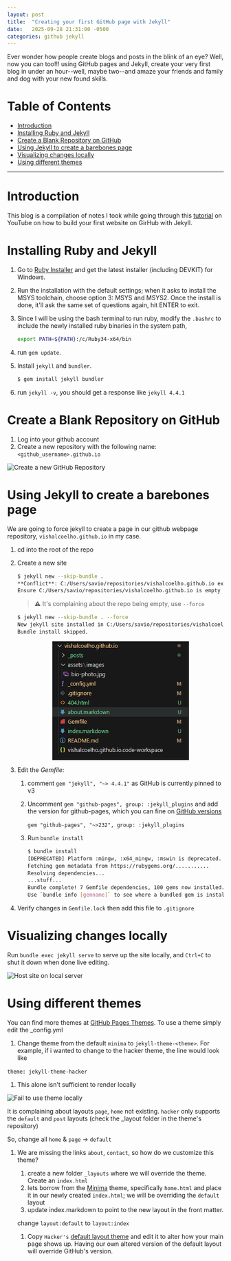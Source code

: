 ```yaml
---
layout: post
title:  "Creating your first GitHub page with Jekyll"
date:   2025-09-28 21:31:00 -0500
categories: github jekyll
---
```

<!-- excerpts go here, right after the front matter -->
Ever wonder how people create blogs and posts in the blink of an eye? Well, now you can too!!! using GitHub pages and Jekyll, create your very first blog in under an hour--well, maybe two--and amaze your friends and family and dog with your new found skills.

# Table of Contents <!-- omit in toc -->

- [Introduction](#introduction)
- [Installing Ruby and Jekyll](#installing-ruby-and-jekyll)
- [Create a Blank Repository on GitHub](#create-a-blank-repository-on-github)
- [Using Jekyll to create a barebones page](#using-jekyll-to-create-a-barebones-page)
- [Visualizing changes locally](#visualizing-changes-locally)
- [Using different themes](#using-different-themes)

---

# Introduction

This blog is a compilation of notes I took while going through this [tutorial](https://www.youtube.com/watch?v=fV01b0duZwU) on YouTube on how to build your first website on GirHub with Jekyll.

# Installing Ruby and Jekyll
1. Go to [Ruby Installer](https://rubyinstaller.org/downloads/) and get the latest installer (including DEVKIT) for Windows.
2. Run the installation with the default settings; when it asks to install the MSYS toolchain, choose option 3: MSYS and MSYS2. Once the install is done, it'll ask the same set of questions again, hit ENTER to exit.
3. Since I will be using the bash terminal to run ruby, modify the `.bashrc` to include the newly installed ruby binaries in the system path,

    ```bash
    export PATH=${PATH}:/c/Ruby34-x64/bin
    ```

4. run `gem update`.
5. Install `jekyll` and `bundler`.
    ```bash
    $ gem install jekyll bundler
    ```
6. run `jekyll -v`, you should get a response like `jekyll 4.4.1`

# Create a Blank Repository on GitHub
1. Log into your github account
1. Create a new repository with the following name: `<github_username>.github.io`

![Create a new GitHub Repository][img_create_repo]

# Using Jekyll to create a barebones page
We are going to force jekyll to create a page in our github webpage repository, `vishalcoelho.github.io` in my case.

1. cd into the root of the repo
1. Create a new site

    ```bash
    $ jekyll new --skip-bundle .
    **Conflict**: C:/Users/savio/repositories/vishalcoelho.github.io exists and is not empty.
    Ensure C:/Users/savio/repositories/vishalcoelho.github.io is empty or else try again with `--force` to proceed and overwrite any files.
    ```
    > :warning: It's complaining about the repo being empty, use `--force`

    ```bash
    $ jekyll new --skip-bundle . --force
    New jekyll site installed in C:/Users/savio/repositories/vishalcoelho.github.io.
    Bundle install skipped.
    ```
    <!-- If you want to center an image, you need to use the path (not link) in an img tag, as opposed to -->
    <!-- ![Jekyll creates a blank project][img_jekyll_blank] -->
    <img
        style="display: block;
               margin-left: auto;
               margin-right: auto;
               width = 30%;"
        src="/docs/images/2025_09_28_post_first_github_page/new_jekyll_creation.png">

1. Edit the *Gemfile*:
   1. comment `gem "jekyll", "~> 4.4.1"` as GitHub is currently pinned to v3
   2. Uncomment `gem "github-pages", group: :jekyll_plugins` and add the version for github-pages, which you can fine on [GitHub versions](https://pages.github.com/versions/)

      `gem "github-pages", "~>232", group: :jekyll_plugins`
   3. Run `bundle install`

        ```bash
        $ bundle install
        [DEPRECATED] Platform :mingw, :x64_mingw, :mswin is deprecated. Please use platform :windows instead.
        Fetching gem metadata from https://rubygems.org/...........
        Resolving dependencies...
        ...stuff...
        Bundle complete! 7 Gemfile dependencies, 100 gems now installed.
        Use `bundle info [gemname]` to see where a bundled gem is installed.
        ```

2. Verify changes in `Gemfile.lock` then add this file to `.gitignore`

# Visualizing changes locally

Run `bundle exec jekyll serve` to serve up the site locally, and `Ctrl+C` to shut it down when done live editing.

   ![Host site on local server][img_local_server]


# Using different themes

You can find more themes at [GitHub Pages Themes](https://docs.github.com/en/pages/setting-up-a-github-pages-site-with-jekyll/adding-a-theme-to-your-github-pages-site-using-jekyll). To use a theme simply edit the _config.yml

1. Change theme from the default `minima` to `jekyll-theme-<theme>`. For example, if i wanted to change to the hacker theme, the line would look like

```theme: jekyll-theme-hacker```

1. This alone isn't sufficient to render locally

![Fail to use theme locally][img_jekyll_serve_fail]

It is complaining about layouts `page`, `home` not existing. `hacker` only supports the `default` and `post` layouts (check the _layout folder in the theme's repository)

So, change all `home` & `page` -> `default`

1. We are missing the links `about`, `contact`, so how do we customize this theme?
   1. create a new folder `_layouts` where we  will override the theme. Create an `index.html`
   1. lets borrow from the [Minima](https://) theme, specifically `home.html` and place it in our newly created `index.html`; we will be overriding the `default` layout
   1. update index.markdown to point to the new layout in the front matter.

   change `layout:default` to `layout:index`

   1. Copy `Hacker's` [default layout theme](https://github.com/pages-themes/hacker/blob/master/_layouts/default.html)
   and edit it to alter how your main page shows up. Having our own altered version of the default layout will override GitHub's version.

[img_create_repo]: /docs/images/2025_09_28_post_first_github_page/create_repo.png
[img_jekyll_blank]: /docs/images/2025_09_28_post_first_github_page/new_jekyll_creation.png
[img_local_server]: /docs/images/2025_09_28_post_first_github_page/serving_site_locally.png
[img_jekyll_serve_fail]: /docs/images/2025_09_28_post_first_github_page/jekyll_serve_fail.png